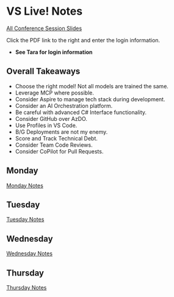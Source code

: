 # VS Live! Notes

[All Conference Session Slides](https://vslive.com/events/san-diego-2025/tracks/track-list.aspx)

Click the PDF link to the right and enter the login information.

* **See Tara for login information**

## Overall Takeaways

* Choose the right model! Not all models are trained the same.
* Leverage MCP where possible.
* Consider Aspire to manage tech stack during development.
* Consider an AI Orchestration platform.
* Be careful with advanced C# Interface functionality.
* Consider GitHub over AzDO.
* Use Profiles in VS Code.
* B/G Deployments are not my enemy.
* Score and Track Technical Debt.
* Consider Team Code Reviews.
* Consider CoPilot for Pull Requests.

## Monday

[Monday Notes](./monday.md)

## Tuesday

[Tuesday Notes](./tuesday.md)

## Wednesday

[Wednesday Notes](wednesday.md)

## Thursday

[Thursday Notes](thursday.md)
